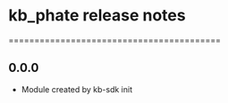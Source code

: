 # kb_phate release notes
=========================================

0.0.0
-----
* Module created by kb-sdk init
